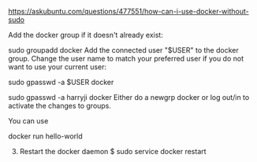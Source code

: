 https://askubuntu.com/questions/477551/how-can-i-use-docker-without-sudo


Add the docker group if it doesn't already exist:

 sudo groupadd docker
Add the connected user "$USER" to the docker group. Change the user name to match your preferred user if you do not want to use your current user:

 sudo gpasswd -a $USER docker

  sudo gpasswd -a harryji docker
Either do a newgrp docker or log out/in to activate the changes to groups.

You can use

 docker run hello-world


 3. Restart the docker daemon
$ sudo service docker restart